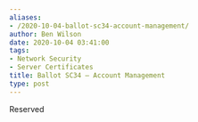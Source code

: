 ```yaml
---
aliases:
- /2020-10-04-ballot-sc34-account-management/
author: Ben Wilson
date: 2020-10-04 03:41:00
tags:
- Network Security
- Server Certificates
title: Ballot SC34 – Account Management
type: post
---
```


Reserved